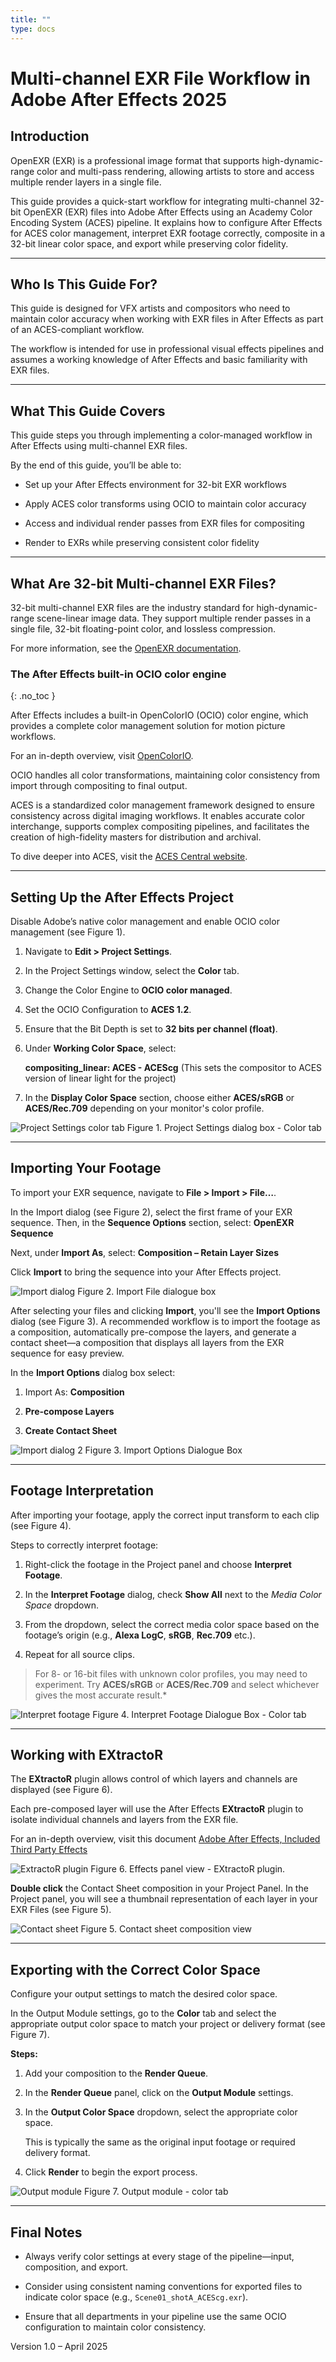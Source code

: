 ```yaml
---
title: ""
type: docs
---
```


# Multi-channel EXR File Workflow in Adobe After Effects 2025


## Introduction 

OpenEXR (EXR) is a professional image format that supports high-dynamic-range color and multi-pass rendering, allowing artists to store and access multiple render layers in a single file.

This guide provides a quick-start workflow for integrating multi-channel 32-bit OpenEXR (EXR) files into Adobe After Effects using an Academy Color Encoding System (ACES) pipeline. It explains how to configure After Effects for ACES color management, interpret EXR footage correctly, composite in a 32-bit linear color space, and export while preserving color fidelity.

---

## Who Is This Guide For?

This guide is designed for VFX artists and compositors who need to maintain color accuracy when working with EXR files in After Effects as part of an ACES-compliant workflow.

The workflow is intended for use in professional visual effects pipelines and assumes a working knowledge of After Effects and basic familiarity with EXR files.

---

## What This Guide Covers

This guide steps you through implementing a color-managed workflow in After Effects using multi-channel EXR files.

By the end of this guide, you’ll be able to:

- Set up your After Effects environment for 32-bit EXR workflows

- Apply ACES color transforms using OCIO to maintain color accuracy

- Access and individual render passes from EXR files for compositing

- Render to EXRs while preserving consistent color fidelity

---

## What Are 32-bit Multi-channel EXR Files?

32-bit multi-channel EXR files are the industry standard for high-dynamic-range scene-linear image data. They support multiple render passes in a single file, 32-bit floating-point color, and lossless compression.

For more information, see the [OpenEXR documentation](https://openexr.com/en/latest/).

### The After Effects built-in OCIO color engine
{: .no_toc }

After Effects includes a built-in OpenColorIO (OCIO) color engine, which provides a complete color management solution for motion picture workflows.


For an in-depth overview, visit [OpenColorIO](https://opencolorio.org/).

OCIO handles all color transformations, maintaining color consistency from import through compositing to final output.

ACES is a standardized color management framework designed to ensure consistency across digital imaging workflows. It enables accurate color interchange, supports complex compositing pipelines, and facilitates the creation of high-fidelity masters for distribution and archival.

To dive deeper into ACES, visit the [ACES Central website](https://acescentral.com/).

---

## Setting Up the After Effects Project

Disable Adobe’s native color management and enable OCIO color management (see Figure 1).

1. Navigate to **Edit > Project Settings**.

2. In the Project Settings window, select the **Color** tab.

3. Change the Color Engine to **OCIO color managed**.

4. Set the OCIO Configuration to **ACES 1.2**.

5. Ensure that the Bit Depth is set to **32 bits per channel (float)**.
   
6. Under **Working Color Space**, select:  

   **compositing_linear: ACES - ACEScg** (This sets the compositor to ACES version of linear light for the project)

7. In the **Display Color Space** section, choose either **ACES/sRGB** or **ACES/Rec.709** depending on your monitor's color profile.
   
![Project Settings color tab](/images/proj_settings_color_tab.png)
Figure 1. Project Settings dialog box - Color tab

---

## Importing Your Footage

To import your EXR sequence, navigate to **File > Import > File…**.

In the Import dialog (see Figure 2), select the first frame of your EXR sequence. Then, in the **Sequence Options** section, select: **OpenEXR Sequence**

Next, under **Import As**, select: **Composition – Retain Layer Sizes**

Click **Import** to bring the sequence into your After Effects project.

![Import dialog](/images/import_dialogue_01.png)
Figure 2. Import File dialogue box

After selecting your files and clicking **Import**, you'll see the **Import Options** dialog (see Figure 3). A recommended workflow is to import the footage as a composition, automatically pre-compose the layers, and generate a contact sheet—a composition that displays all layers from the EXR sequence for easy preview.

In the **Import Options** dialog box select: 

1. Import As: **Composition**
   
3. **Pre-compose Layers**

5. **Create Contact Sheet**

![Import dialog 2](/images/import_dialogue_02.png)
Figure 3. Import Options Dialogue Box

---

## Footage Interpretation

After importing your footage, apply the correct input transform to each clip (see Figure 4).

Steps to correctly interpret footage:

1. Right-click the footage in the Project panel and choose **Interpret Footage**.

2. In the **Interpret Footage** dialog, check **Show All** next to the *Media Color Space* dropdown.

3. From the dropdown, select the correct media color space based on the footage’s origin (e.g., **Alexa LogC**, **sRGB**, **Rec.709** etc.).

4. Repeat for all source clips.

> For 8- or 16-bit files with unknown color profiles, you may need to experiment. Try **ACES/sRGB** or **ACES/Rec.709** and select whichever gives the most accurate result.*

![Interpret footage](/images/interpret_footage.png)
Figure 4. Interpret Footage Dialogue Box - Color tab

---

## Working with EXtractoR

The **EXtractoR** plugin allows control of which layers and channels are displayed (see Figure 6).

Each pre-composed layer will use the After Effects **EXtractoR** plugin to isolate individual channels and layers from the EXR file.

For an in-depth overview, visit this document [Adobe After Effects, Included Third Party Effects](https://helpx.adobe.com/after-effects/using/3d-channel-effects.html)

![ExtractoR plugin](/images/Extractor_plugin.png)
Figure 6. Effects panel view - EXtractoR plugin.



**Double click** the Contact Sheet composition in your Project Panel.  In the Project panel, you will see a thumbnail representation of each layer in your EXR Files (see Figure 5).

![Contact sheet](/images/contact_sheet.png)
Figure 5. Contact sheet composition view

---

## Exporting with the Correct Color Space

Configure your output settings to match the desired color space.

In the Output Module settings, go to the **Color** tab and select the appropriate output color space to match your project or delivery format (see Figure 7).

**Steps:**

1. Add your composition to the **Render Queue**.

2. In the **Render Queue** panel, click on the **Output Module** settings.

3. In the **Output Color Space** dropdown, select the appropriate color space.  

   This is typically the same as the original input footage or required delivery format.

4. Click **Render** to begin the export process.
   
![Output module](/images/output_module.png)
Figure 7. Output module - color tab

---

## Final Notes

- Always verify color settings at every stage of the pipeline—input, composition, and export.

- Consider using consistent naming conventions for exported files to indicate color space (e.g., `Scene01_shotA_ACEScg.exr`).

- Ensure that all departments in your pipeline use the same OCIO configuration to maintain color consistency.



Version 1.0 – April 2025